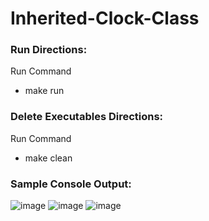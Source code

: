 # Inherited-Clock-Class

### Run Directions:
Run Command
- make run

### Delete Executables Directions:
Run Command
- make clean

### Sample Console Output:
![image](https://github.com/SkwarczynskiP/Inherited-Clock-Class/assets/123986100/ffa54a21-14e8-42b9-848f-d893c265b192)
![image](https://github.com/SkwarczynskiP/Inherited-Clock-Class/assets/123986100/59977c13-ea95-40a2-86f7-b13bf2b18af0)
![image](https://github.com/SkwarczynskiP/Inherited-Clock-Class/assets/123986100/450e48b7-47b6-424f-be60-73e334519758)
